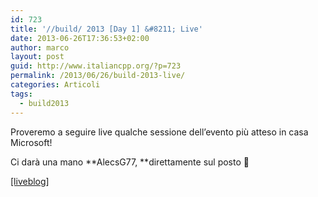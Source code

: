 ```yaml
---
id: 723
title: '//build/ 2013 [Day 1] &#8211; Live'
date: 2013-06-26T17:36:53+02:00
author: marco
layout: post
guid: http://www.italiancpp.org/?p=723
permalink: /2013/06/26/build-2013-live/
categories: Articoli
tags:
  - build2013
---
```

Proveremo a seguire live qualche sessione dell&#8217;evento più atteso in casa Microsoft!

Ci darà una mano **AlecsG77, **direttamente sul posto 🙂

<span style="text-decoration: underline;">[liveblog]</span>